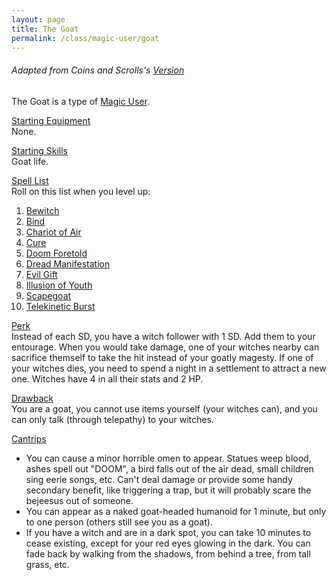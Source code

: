 ```yaml
---
layout: page
title: The Goat
permalink: /class/magic-user/goat
---
```


###### Adapted from Coins and Scrolls's [Version](https://coinsandscrolls.blogspot.com/2018/08/osr-class-witch-coven.html)

The Goat is a type of [Magic User](/class/magic-user).

<ins>Starting Equipment</ins><br>
None.

<ins>Starting Skills</ins><br>
Goat life.

<ins>Spell List</ins><br>
Roll on this list when you level up:
1. [Bewitch](https://saltygoo.github.io/2020/11/13/bewitch/)
1. [Bind](https://saltygoo.github.io/2020/11/12/bind/)
1. [Chariot of Air](https://saltygoo.github.io/2020/11/13/chariot-of-air/)
1. [Cure](https://saltygoo.github.io/2020/11/13/cure/)
1. [Doom Foretold](https://saltygoo.github.io/2020/11/13/doom-foretold/)
1. [Dread Manifestation](https://saltygoo.github.io/2020/11/13/dread-manifestation/)
1. [Evil Gift](https://saltygoo.github.io/2020/11/13/evil-gift/)
1. [Illusion of Youth](/2020/11/12/illusion-of-youth)
1. [Scapegoat](https://saltygoo.github.io/2020/11/13/scapegoat/)
1. [Telekinetic Burst](https://saltygoo.github.io/2020/11/13/telekinetic-burst/)

<ins>Perk</ins><br>
Instead of each SD, you have a witch follower with 1 SD. Add them to your entourage. When you would take damage, one of your witches nearby can sacrifice themself to take the hit instead of your goatly magesty. If one of your witches dies, you need to spend a night in a settlement to attract a new one. Witches have 4 in all their stats and 2 HP.

<ins>Drawback</ins><br>
You are a goat, you cannot use items yourself (your witches can), and you can only talk (through telepathy) to your witches.

<ins>Cantrips</ins>
- You can cause a minor horrible omen to appear. Statues weep blood, ashes spell out "DOOM", a bird falls out of the air dead, small children sing eerie songs, etc. Can't deal damage or provide some handy secondary benefit, like triggering a trap, but it will probably scare the bejeesus out of someone.
- You can appear as a naked goat-headed humanoid for 1 minute, but only to one person (others still see you as a goat).
- If you have a witch and are in a dark spot, you can take 10 minutes to cease existing, except for your red eyes glowing in the dark. You can fade back by walking from the shadows, from behind a tree, from tall grass, etc.
